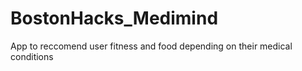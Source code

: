 # BostonHacks_Medimind

App to reccomend user fitness and food depending on their medical conditions
